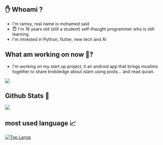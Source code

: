 ## ✋ Whoami ?

* I'm ramsy, real name is mohamed said
* 😇 I'm 16 years old (still a student) self-thaught programmer who is still learning
* I'm intrested in Python, flutter, new tech and AI

## What am working on now 🤔?

- I'm working on my start up project, it an android app that brings muslims together to share kndoledge about islam
using posts... and read quran.

<a href="https://github.com/Read-Lax/ReadLax"> 
  <img src="https://github-readme-stats.vercel.app/api/pin/?username=Read-Lax&repo=ReadLax&theme=dracula">
<a/>

## Github Stats 📄

<a>
  <img align="center" src="https://github-readme-stats.vercel.app/api?username=0RaMsY0&show_icons=true&theme=dracula" />  
</a>

## most used language 📈

[![Top Langs](https://github-readme-stats.vercel.app/api/top-langs/?username=0RaMsY0&layout=compact&theme=dracula)](https://github.com/anuraghazra/github-readme-stats)
